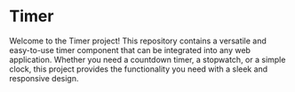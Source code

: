 # Timer
Welcome to the Timer project! This repository contains a versatile and easy-to-use timer component that can be integrated into any web application. Whether you need a countdown timer, a stopwatch, or a simple clock, this project provides the functionality you need with a sleek and responsive design.
